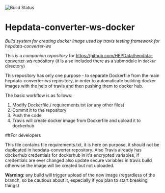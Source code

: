 
![Build Status](https://travis-ci.org/HEPData/hepdata-converter-ws-docker.svg?branch=master)

# Hepdata-converter-ws-docker

*Build system for creating docker image used by travis testing framework for hepdata-converter-ws*

This is a *companion repository* for https://github.com/HEPData/hepdata-converter-ws repository
(it is also included there as a submodule in ```docker``` directory)

This repository has only one purpose - to separate Dockerfile from the main hepdata-converter-ws
repository, in order to automaticate building docker images with the help of travis and then
pushing them to docker hub.

The basic workflow is as follows:

1. Modify Dockerfile / requirements.txt (or any other files)
2. Commit it to the repository
3. Push the code
4. Travis will create docker image from Dockerfile and upload it to dockerhub

##For developers

This file contains file requirements.txt, it is here on purpose, it should not be duplicated
in hepdata-converter repository. Also Travis already has dockerhub credentials for
dockerhub in it's encrypted variables, if credentials are ever changed also update secure
variables in travis build otherwise the image will be created but not uploaded.

**Warning:** any build will trigger upload of the new image (regardless of the branch,
  so be cautious about it, especially if you plan to start breaking things)
